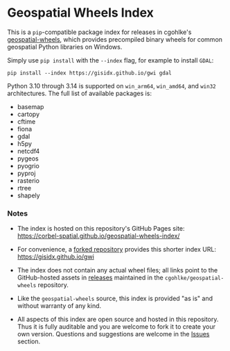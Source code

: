 # Geospatial Wheels Index

This is a `pip`-compatible package index for releases in cgohlke's [geospatial-wheels](https://github.com/cgohlke/geospatial-wheels),
which provides precompiled binary wheels for common geospatial Python libraries on Windows.

Simply use `pip install` with the `--index` flag, for example to install `GDAL`:

```shell
pip install --index https://gisidx.github.io/gwi gdal
```

Python 3.10 through 3.14 is supported on `win_arm64`, `win_amd64`, and `win32` architectures. 
The full list of available packages is: 

- basemap
- cartopy
- cftime
- fiona
- gdal
- h5py
- netcdf4
- pygeos
- pyogrio
- pyproj
- rasterio
- rtree
- shapely

### Notes

- The index is hosted on this repository's GitHub Pages site: https://corbel-spatial.github.io/geospatial-wheels-index/

- For convenience, a [forked repository](https://github.com/gisidx/gwi) provides this shorter index URL: https://gisidx.github.io/gwi

- The index does not contain any actual wheel files; all links point to the GitHub-hosted assets in [releases](https://github.com/cgohlke/geospatial-wheels/releases)
maintained in the `cgohlke/geospatial-wheels` repository.

- Like the `geospatial-wheels` source, this index is provided "as is" and without warranty of any kind. 

- All aspects of this index are open source and hosted in this repository.
Thus it is fully auditable and you are welcome to fork it to create your own version.
Questions and suggestions are welcome in the [Issues](https://github.com/corbel-spatial/geospatial-wheels-index/issues) section.
